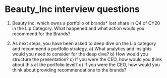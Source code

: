 # Beauty_Inc interview questions

1. Beauty Inc. which owns a portfolio of brands* lost share in Q4 of CY20 in the Lip Category. What happened and what action would you recommend for the Brands?

2. As next steps, you have been asked to deep dive on the Lip category and recommend a portfolio strategy. 
a) What analytics and insights would you need to consider for the deep dive? 
b) How would you structure the presentation?
c) If you were the CEO, how would you think about this at the portfolio level?
d) If you were the CEO, how would you think about providing recommendations to the brands? 
